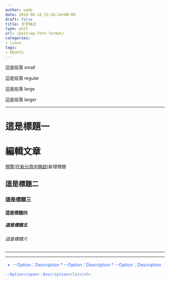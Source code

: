 ```yaml
---
author: wade
date: 2018-06-18 23:26:24+00:00
draft: false
title: 文字格式
type: post
url: /post/wp-font-format/
categories:
- Linux
tags:
- Ubuntu
---
```


這是段落 small

這是段落 regular

這是段落 large

這是段落 larger

* * *

# 這是標題一

# 編輯文章

[](https://notes.wadeism.net/wp-admin/edit.php?post_type=post)[預覽(在新分頁中開啟)](https://notes.wadeism.net/linux/66/?preview=true)新增標題

## 這是標題二

### 這是標題三

#### 這是標題四

##### 這是標題五

###### 這是標題六

* * *

<font color="#e64b40">

<font color="#3366ff">

<font color="#008080">

</font>

<span class="highLR">

<span class="highLB">

<span class="highLG">

</span>

* * *

* --Option：Description  * --Option：Description  * --Option：Description


```bash
--Option</span>：Description</li></ul>
```

